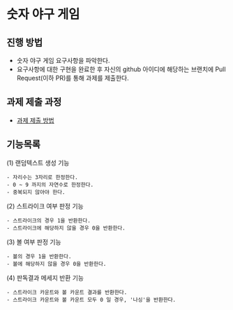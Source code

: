 # 숫자 야구 게임
## 진행 방법
* 숫자 야구 게임 요구사항을 파악한다.
* 요구사항에 대한 구현을 완료한 후 자신의 github 아이디에 해당하는 브랜치에 Pull Request(이하 PR)를 통해 과제를 제출한다.

## 과제 제출 과정
* [과제 제출 방법](https://github.com/next-step/nextstep-docs/tree/master/precourse)

## 기능목록
(1) 랜덤텍스트 생성 기능

    - 자리수는 3자리로 한정한다.    
    - 0 ~ 9 까지의 자연수로 한정한다.
    - 중복되지 않아야 한다. 
    
(2) 스트라이크 여부 판정 기능

    - 스트라이크의 경우 1을 반환한다.
    - 스트라이크에 해당하지 않을 경우 0을 반환한다.
    
(3) 볼 여부 판정 기능

    - 볼의 경우 1을 반환한다.
    - 볼에 해당하지 않을 경우 0을 반환한다.
    
(4) 판독결과 메세지 반환 기능

    - 스트라이크 카운트와 볼 카운트 결과를 반환한다.
    - 스트라이크 카운트와 볼 카운트 모두 0 일 경우, '나싱'을 반환한다.    